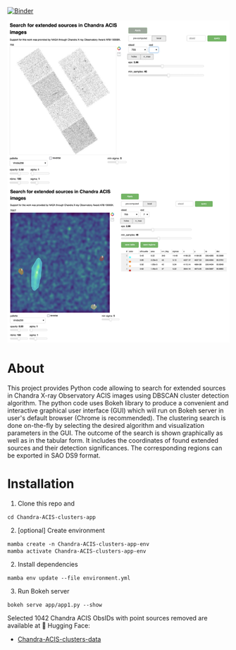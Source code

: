 [![Binder](https://mybinder.org/badge_logo.svg)](https://hub.gke2.mybinder.org/user/ivv101-chases-ftgal3pq/proxy/5006/app)

![](f1.png)

# About

This project provides Python code allowing to search for extended 
sources in Chandra X-ray Observatory ACIS images using 
DBSCAN cluster detection algorithm. The python code uses Bokeh 
library to produce a convenient and interactive 
graphical user interface (GUI) which will run on 
Bokeh server in user's default browser (Chrome is recommended). 
The clustering search is done on-the-fly by selecting 
the desired algorithm and visualization parameters in the GUI. 
The outcome of the search is shown graphically as well as in the 
tabular form. It includes the coordinates of found 
extended sources and their detection significances. 
The corresponding regions can be exported in SAO DS9 format.

# Installation

1. Clone this repo and

```
cd Chandra-ACIS-clusters-app
```

2. [optional] Create environment

```
mamba create -n Chandra-ACIS-clusters-app-env
mamba activate Chandra-ACIS-clusters-app-env
```

2. Install dependencies

```
mamba env update --file environment.yml
```

3. Run Bokeh server

```
bokeh serve app/app1.py --show
```

Selected 1042 Chandra ACIS ObsIDs with point sources removed are available at 🤗 Hugging Face:

* [Chandra-ACIS-clusters-data](https://huggingface.co/datasets/oyk100/Chandra-ACIS-clusters-data)





